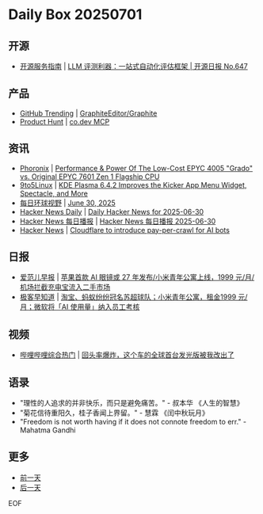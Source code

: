 # Daily Box 20250701

## 开源
- [开源服务指南](https://osguider.com/blog/) | [LLM 评测利器：一站式自动化评估框架 | 开源日报 No.647](https://osguider.com/blog/post/daily/daily-647/)

## 产品
- [GitHub Trending](https://github.com/trending?since=daily) | [GraphiteEditor/Graphite](https://github.com/GraphiteEditor/Graphite)
- [Product Hunt](https://www.producthunt.com) | [co.dev MCP](https://www.producthunt.com/products/co-dev)

## 资讯
- [Phoronix](https://www.phoronix.com/) | [Performance & Power Of The Low-Cost EPYC 4005 "Grado" vs. Original EPYC 7601 Zen 1 Flagship CPU](https://www.phoronix.com/review/amd-epyc-4005-server)
- [9to5Linux](https://9to5linux.com/) | [KDE Plasma 6.4.2 Improves the Kicker App Menu Widget, Spectacle, and More](https://9to5linux.com/kde-plasma-6-4-2-improves-the-kicker-app-menu-widget-spectacle-and-more)
- [每日环球视野](https://idai.ly/) | [June 30, 2025](http://m.idai.ly/se/a193iG?1751212800)
- [Hacker News Daily](https://www.daemonology.net/hn-daily/) | [Daily Hacker News for 2025-06-30](https://www.daemonology.net/hn-daily/2025-06-30.html)
- [Hacker News 每日播报](https://hacker-news.agi.li/) | [Hacker News 每日播报 2025-06-30](https://hacker-news.agi.li/post/2025-06-30)
- [Hacker News](https://news.ycombinator.com/front) | [Cloudflare to introduce pay-per-crawl for AI bots](https://news.ycombinator.com/item?id=44432385)

## 日报
- [爱范儿早报](https://www.ifanr.com/category/ifanrnews) | [苹果首款 AI 眼镜或 27 年发布/小米青年公寓上线，1999 元/月/机场拦截充电宝流入二手市场](https://www.ifanr.com/1629008)
- [极客早知道](https://www.geekpark.net/column/74) | [淘宝、蚂蚁纷纷冠名苏超球队；小米青年公寓，租金1999 元/月；微软将「AI 使用量」纳入员工考核](https://www.geekpark.net/news/351038)

## 视频
- [哔哩哔哩综合热门](https://www.bilibili.com/v/popular/all/) | [回头率爆炸，这个车的全球首台发光版被我改出了](https://b23.tv/BV1JEgSzSEa6)

## 语录
- "理性的人追求的并非快乐，而只是避免痛苦。" - 叔本华 《人生的智慧》
- "菊花信待重阳久，桂子香闻上界留。" - 慧霖 《闰中秋玩月》
- "Freedom is not worth having if it does not connote freedom to err." - Mahatma Gandhi

## 更多
- [前一天](daily-box-20250630.md)
- [后一天](daily-box-20250702.md)

EOF